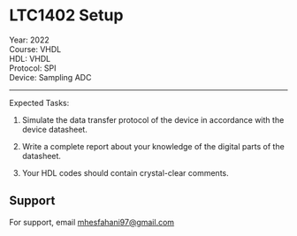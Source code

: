 # LTC1402 Setup

Year: 2022  
Course: VHDL  
HDL: VHDL  
Protocol: SPI   
Device: Sampling ADC
****
Expected Tasks:

1. Simulate the data transfer protocol of the device in accordance with the device datasheet.
 
2. Write a complete report about your knowledge of the digital parts of the datasheet.

3. Your HDL codes should contain crystal-clear comments.
## Support

For support, email mhesfahani97@gmail.com
